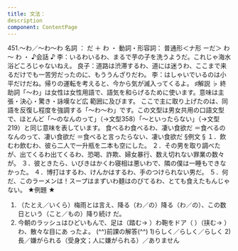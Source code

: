 ```yaml
---
title: 文法：
description
component: ContentPage
---
```



451.～わ／～わ～わ
名詞 ： だ ＋ わ ・
動詞・形容詞： 普通形＜ナ形 ーだ＞ わ ～ わ ・
♪会話 ♪
李：いるわいるわ、まるで芋の子を洗うようだ。これじゃ海水浴どころじゃないねえ。
良子：道路は渋滞するわ、道には迷うわ、ここまで来るだけでも一苦労だったのに、もううんざりだわ。
李：はしゃいでいるのは小平だけだね。帰りの運転を考えると、今から気が滅入ってくるよ。
♯解説 ♭
終助詞「～わ」は女性は女性用語で、語気を和らげるために使います。意味は主張・決心・驚き・詠嘆など広 範囲に及びます。
ここで主に取り上げたのは、同語を反復し程度を強調する「～わ～わ」です。この文型は男女共用の口語文型 で、ほとんど「～のなんのって」（→文型358）「～といったらない」（→文型219）と同じ意味を表しています。
食べるわ食べるわ、凄い食欲だ
＝食べるのなんのって、凄い食欲だ
＝食べると言ったらない、凄い食欲だ
§例文 §
１．飲むわ飲むわ、彼ら二人で一升瓶を二本も空にした。
２．その男を取り調べたが、出てくるわ出てくるわ、恐喝、詐欺、婦女暴行、数え切れない罪業の数々が。
３．彼ときたら、いびきはかくわ寝相は悪いわで、隣の僕は一睡もできなかった。
４．博打はするわ、けんかはするわ、手のつけられない男だ。
５．何だ、このラーメンは！スープはまずいわ麺はのびてるわ、とても食えたもんじゃない。
★例題 ★
1) （たとえ／いくら）梅雨とは言え、降る（わ／の）降る（わ／の）、この数日という（こと／もの）降り続け だ。
2) 今朝のラッシュはひどいもんで、足は（踏む→ ）わ鞄をドア（ ）（挟む→ ）わ、散々な目にあ ったよ。
(^^)前課の解答(^^)
1)らしく／らしく／らしく
2)長／嫌がられる（受身文；人に嫌がられる）／ありません
